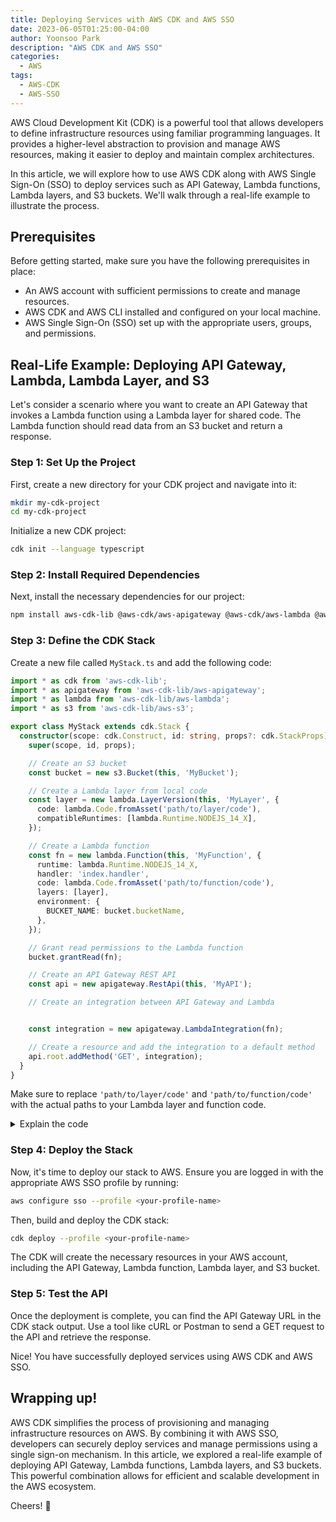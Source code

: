 ```yaml
---
title: Deploying Services with AWS CDK and AWS SSO
date: 2023-06-05T01:25:00-04:00
author: Yoonsoo Park
description: "AWS CDK and AWS SSO"
categories:
  - AWS
tags:
  - AWS-CDK
  - AWS-SSO
---
```


AWS Cloud Development Kit (CDK) is a powerful tool that allows developers to define infrastructure resources using familiar programming languages. It provides a higher-level abstraction to provision and manage AWS resources, making it easier to deploy and maintain complex architectures.

In this article, we will explore how to use AWS CDK along with AWS Single Sign-On (SSO) to deploy services such as API Gateway, Lambda functions, Lambda layers, and S3 buckets. We'll walk through a real-life example to illustrate the process.

## Prerequisites

Before getting started, make sure you have the following prerequisites in place:

- An AWS account with sufficient permissions to create and manage resources.
- AWS CDK and AWS CLI installed and configured on your local machine.
- AWS Single Sign-On (SSO) set up with the appropriate users, groups, and permissions.

## Real-Life Example: Deploying API Gateway, Lambda, Lambda Layer, and S3

Let's consider a scenario where you want to create an API Gateway that invokes a Lambda function using a Lambda layer for shared code. The Lambda function should read data from an S3 bucket and return a response.

### Step 1: Set Up the Project

First, create a new directory for your CDK project and navigate into it:

```bash
mkdir my-cdk-project
cd my-cdk-project
```

Initialize a new CDK project:

```bash
cdk init --language typescript
```

### Step 2: Install Required Dependencies

Next, install the necessary dependencies for our project:

```bash
npm install aws-cdk-lib @aws-cdk/aws-apigateway @aws-cdk/aws-lambda @aws-cdk/aws-lambda-layer-awscli @aws-cdk/aws-s3 @aws-cdk/aws-ssm
```

### Step 3: Define the CDK Stack

Create a new file called `MyStack.ts` and add the following code:

```typescript
import * as cdk from 'aws-cdk-lib';
import * as apigateway from 'aws-cdk-lib/aws-apigateway';
import * as lambda from 'aws-cdk-lib/aws-lambda';
import * as s3 from 'aws-cdk-lib/aws-s3';

export class MyStack extends cdk.Stack {
  constructor(scope: cdk.Construct, id: string, props?: cdk.StackProps) {
    super(scope, id, props);

    // Create an S3 bucket
    const bucket = new s3.Bucket(this, 'MyBucket');

    // Create a Lambda layer from local code
    const layer = new lambda.LayerVersion(this, 'MyLayer', {
      code: lambda.Code.fromAsset('path/to/layer/code'),
      compatibleRuntimes: [lambda.Runtime.NODEJS_14_X],
    });

    // Create a Lambda function
    const fn = new lambda.Function(this, 'MyFunction', {
      runtime: lambda.Runtime.NODEJS_14_X,
      handler: 'index.handler',
      code: lambda.Code.fromAsset('path/to/function/code'),
      layers: [layer],
      environment: {
        BUCKET_NAME: bucket.bucketName,
      },
    });

    // Grant read permissions to the Lambda function
    bucket.grantRead(fn);

    // Create an API Gateway REST API
    const api = new apigateway.RestApi(this, 'MyAPI');

    // Create an integration between API Gateway and Lambda


    const integration = new apigateway.LambdaIntegration(fn);

    // Create a resource and add the integration to a default method
    api.root.addMethod('GET', integration);
  }
}
```

Make sure to replace `'path/to/layer/code'` and `'path/to/function/code'` with the actual paths to your Lambda layer and function code.

<details>
  <summary>Explain the code</summary>

The code you provided is an example of a CDK stack that deploys various AWS resources using AWS CDK constructs. Let's go through the code and explain what each part does:

```typescript
import * as cdk from 'aws-cdk-lib';
import * as apigateway from 'aws-cdk-lib/aws-apigateway';
import * as lambda from 'aws-cdk-lib/aws-lambda';
import * as s3 from 'aws-cdk-lib/aws-s3';
```

These import statements bring in the necessary CDK constructs from the `aws-cdk-lib` library for creating the AWS resources. In this case, we are importing constructs for API Gateway, Lambda, and S3.

```typescript
export class MyStack extends cdk.Stack {
  constructor(scope: cdk.Construct, id: string, props?: cdk.StackProps) {
    super(scope, id, props);
```

This code defines a new class `MyStack` that extends `cdk.Stack`, which is a core construct in the CDK representing a stack. The constructor function is called when creating an instance of this class, and it takes parameters `scope`, `id`, and `props`.

```typescript
// Create an S3 bucket
const bucket = new s3.Bucket(this, 'MyBucket');
```

This creates a new S3 bucket named 'MyBucket' using the `s3.Bucket` construct. The `this` keyword refers to the current stack instance.

```typescript
// Create a Lambda layer from local code
const layer = new lambda.LayerVersion(this, 'MyLayer', {
  code: lambda.Code.fromAsset('path/to/layer/code'),
  compatibleRuntimes: [lambda.Runtime.NODEJS_14_X],
});
```

This creates a Lambda layer named 'MyLayer' using the `lambda.LayerVersion` construct. The layer is created from local code specified by the `code` property. The `compatibleRuntimes` property specifies the runtime compatibility, in this case, Node.js 14.x.

```typescript
// Create a Lambda function
const fn = new lambda.Function(this, 'MyFunction', {
  runtime: lambda.Runtime.NODEJS_14_X,
  handler: 'index.handler',
  code: lambda.Code.fromAsset('path/to/function/code'),
  layers: [layer],
  environment: {
    BUCKET_NAME: bucket.bucketName,
  },
});
```

This creates a Lambda function named 'MyFunction' using the `lambda.Function` construct. The function is associated with the Node.js 14.x runtime and the specified `handler` function. The function code is taken from the local directory specified by the `code` property. The `layers` property specifies that the previously created layer should be included in the function. The `environment` property sets an environment variable `BUCKET_NAME` with the value of the S3 bucket's name.

```typescript
// Grant read permissions to the Lambda function
bucket.grantRead(fn);
```

This grants read permissions to the Lambda function on the S3 bucket, allowing it to access objects in the bucket.

```typescript
// Create an API Gateway REST API
const api = new apigateway.RestApi(this, 'MyAPI');
```

This creates a new API Gateway REST API using the `apigateway.RestApi` construct. The API is associated with the current stack and named 'MyAPI'.

```typescript
// Create an integration between API Gateway and Lambda
const integration = new apigateway.LambdaIntegration(fn);
```

This creates an integration between the API Gateway and the previously created Lambda function using the `apigateway.LambdaIntegration` construct. It specifies that the Lambda function `fn` should be invoked when the API Gateway receives

 requests.

```typescript
// Create a resource and add the integration to a default method
api.root.addMethod('GET', integration);
```

This creates a new resource at the root of the API Gateway and adds a default GET method to it. The method is integrated with the Lambda function `fn`, meaning that when a GET request is made to the API, it will invoke the Lambda function.

---

When using AWS CDK, IAM policies are automatically assigned based on the resources created and the permissions needed by those resources. For example:

- When creating an S3 bucket using the `s3.Bucket` construct, the CDK automatically assigns the necessary permissions to the IAM role associated with the Lambda function. In this case, the `bucket.grantRead(fn)` line grants read permissions to the Lambda function `fn`, allowing it to access objects in the bucket.

- Similarly, when creating an API Gateway REST API using the `apigateway.RestApi` construct, the CDK assigns the required IAM policies to allow the API Gateway to invoke the associated Lambda function. The integration created between the API Gateway and Lambda function handles the necessary permissions behind the scenes.

CDK simplifies the process of managing IAM policies by inferring the required permissions based on the resource dependencies and configuration. It automatically generates the IAM policies needed for the resources in the CDK stack, ensuring that the appropriate access is granted and minimizing the manual IAM policy management required.
</details>

### Step 4: Deploy the Stack

Now, it's time to deploy our stack to AWS. Ensure you are logged in with the appropriate AWS SSO profile by running:

```bash
aws configure sso --profile <your-profile-name>
```

Then, build and deploy the CDK stack:

```bash
cdk deploy --profile <your-profile-name>
```

The CDK will create the necessary resources in your AWS account, including the API Gateway, Lambda function, Lambda layer, and S3 bucket.

### Step 5: Test the API

Once the deployment is complete, you can find the API Gateway URL in the CDK stack output. Use a tool like cURL or Postman to send a GET request to the API and retrieve the response.

Nice! You have successfully deployed services using AWS CDK and AWS SSO.

## Wrapping up!

AWS CDK simplifies the process of provisioning and managing infrastructure resources on AWS. By combining it with AWS SSO, developers can securely deploy services and manage permissions using a single sign-on mechanism. In this article, we explored a real-life example of deploying API Gateway, Lambda functions, Lambda layers, and S3 buckets. This powerful combination allows for efficient and scalable development in the AWS ecosystem.

Cheers! 🍺

